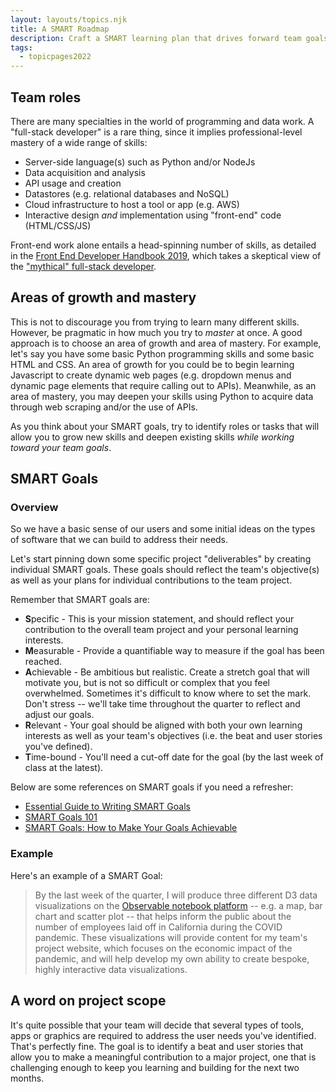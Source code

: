 ```yaml
---
layout: layouts/topics.njk
title: A SMART Roadmap
description: Craft a SMART learning plan that drives forward team goals.
tags:
  - topicpages2022
---
```


## Team roles

There are many specialties in the world of programming and data work. A "full-stack developer" is a rare thing, since it implies professional-level mastery of a wide range of skills:

* Server-side language(s) such as Python and/or NodeJs
* Data acquisition and analysis
* API usage and creation
* Datastores (e.g. relational databases and NoSQL)
* Cloud infrastructure to host a tool or app (e.g.
AWS)
* Interactive design *and* implementation using "front-end" code (HTML/CSS/JS)

Front-end work alone entails a head-spinning number of skills, as detailed in the [Front End Developer Handbook 2019][], which takes a skeptical view of the ["mythical" full-stack developer][].

[Front End Developer Handbook 2019]: https://frontendmasters.com/books/front-end-handbook/2019/
["mythical" full-stack developer]: https://frontendmasters.com/books/front-end-handbook/2019/#3.7

## Areas of growth and mastery

This is not to discourage you from trying to learn many different skills. However, be pragmatic in how much you try to *master* at once. A good approach is to choose an area of growth and area of mastery. For example, let's say you have some basic Python programming skills and some basic HTML and CSS. An area of growth for you could be to begin learning Javascript to create dynamic web pages (e.g. dropdown menus and dynamic page elements that require calling out to APIs). Meanwhile, as an area of mastery, you may deepen your skills using Python to acquire data through web scraping and/or the use of APIs.

As you think about your SMART goals, try to identify roles or tasks that will allow you to grow new skills and deepen existing skills *while working toward your team goals*.

## SMART Goals

### Overview

So we have a basic sense of our users and some initial ideas on the types of software that we can build to address their needs.

Let's start pinning down some specific project "deliverables" by creating individual SMART goals. These goals should reflect the team's objective(s) as well as your plans for individual contributions to the team project.

Remember that SMART goals are:

* **S**pecific - This is your mission statement, and should reflect your contribution to the overall team project and your personal learning interests.
* **M**easurable - Provide a quantifiable way to measure if the goal has been reached.
* **A**chievable - Be ambitious but realistic. Create a stretch goal that will motivate you, but is not so difficult or complex that you feel overwhelmed. Sometimes it's difficult to know where to set the mark. Don't stress -- we'll take time throughout the quarter to reflect and adjust our goals.
* **R**elevant - Your goal should be aligned with both your own learning interests as well as your team's objectives (i.e. the beat and user stories you've defined).
* **T**ime-bound - You'll need a cut-off date for the goal (by the last week of class at the latest).

Below are some references on SMART goals if you need a refresher:

* [Essential Guide to Writing SMART Goals](https://www.smartsheet.com/blog/essential-guide-writing-smart-goals)
* [SMART Goals 101](https://www.briantracy.com/blog/personal-success/smart-goals/) 
* [SMART Goals: How to Make Your Goals Achievable](https://www.mindtools.com/pages/article/smart-goals.htm)

### Example

Here's an example of a SMART Goal:

> By the last week of the quarter, I will produce three different D3 data visualizations on the [Observable notebook platform](https://observablehq.com/) -- e.g. a map, bar chart and scatter plot --  that helps inform the public about the number of employees laid off in California during the COVID pandemic. These visualizations will provide content for my team's project website, which focuses on the economic impact of the pandemic, and will help develop my own ability to create bespoke, highly interactive data visualizations.

## A word on project scope

It's quite possible that your team will decide that several types of tools, apps or graphics are required to address the user needs you've identified. That's perfectly fine. The goal is to identify a beat and user stories that allow you to make a meaningful contribution to a major project, one that is challenging enough to keep you learning and building for the next two months.



